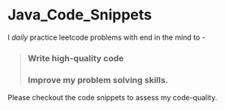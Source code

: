 # Java_Code_Snippets

I *daily* practice leetcode problems with end in the mind to  - 
> ### Write high-quality code
> ### Improve my problem solving skills.

Please checkout the code snippets to assess my code-quality.
